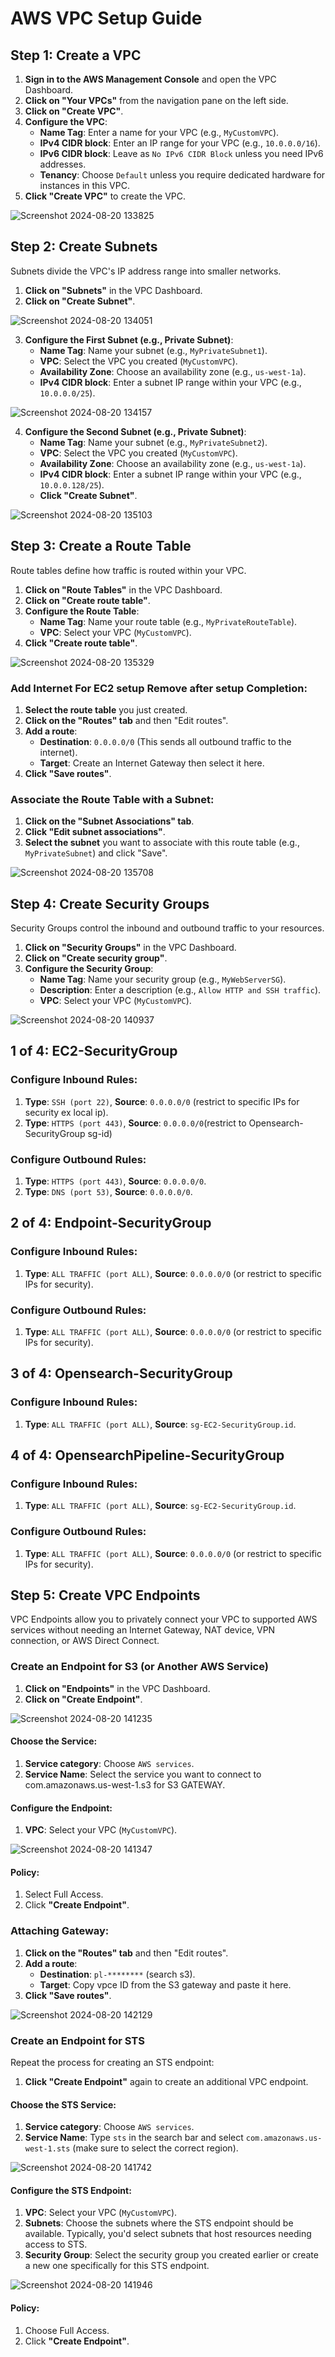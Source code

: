 # AWS VPC Setup Guide

## Step 1: Create a VPC

1. **Sign in to the AWS Management Console** and open the VPC Dashboard.
2. **Click on "Your VPCs"** from the navigation pane on the left side.
3. **Click on "Create VPC"**.
4. **Configure the VPC**:
   - **Name Tag**: Enter a name for your VPC (e.g., `MyCustomVPC`).
   - **IPv4 CIDR block**: Enter an IP range for your VPC (e.g., `10.0.0.0/16`).
   - **IPv6 CIDR block**: Leave as `No IPv6 CIDR Block` unless you need IPv6 addresses.
   - **Tenancy**: Choose `Default` unless you require dedicated hardware for instances in this VPC.
5. **Click "Create VPC"** to create the VPC.

![Screenshot 2024-08-20 133825](https://github.com/user-attachments/assets/17f0fa59-2862-4a8e-9329-3c48ec13e304)


## Step 2: Create Subnets

Subnets divide the VPC's IP address range into smaller networks.

1. **Click on "Subnets"** in the VPC Dashboard.
2. **Click on "Create Subnet"**.

![Screenshot 2024-08-20 134051](https://github.com/user-attachments/assets/efad397e-2162-4288-a1f5-caa493009d91)

3. **Configure the First Subnet (e.g., Private Subnet)**:
   - **Name Tag**: Name your subnet (e.g., `MyPrivateSubnet1`).
   - **VPC**: Select the VPC you created (`MyCustomVPC`).
   - **Availability Zone**: Choose an availability zone (e.g., `us-west-1a`).
   - **IPv4 CIDR block**: Enter a subnet IP range within your VPC (e.g., `10.0.0.0/25`).

![Screenshot 2024-08-20 134157](https://github.com/user-attachments/assets/2f7966e1-90df-45cb-b326-332d11c73926)

4. **Configure the Second Subnet (e.g., Private Subnet)**:
   - **Name Tag**: Name your subnet (e.g., `MyPrivateSubnet2`).
   - **VPC**: Select the VPC you created (`MyCustomVPC`).
   - **Availability Zone**: Choose an availability zone (e.g., `us-west-1a`).
   - **IPv4 CIDR block**: Enter a subnet IP range within your VPC (e.g., `10.0.0.128/25`).
   - **Click "Create Subnet"**.

![Screenshot 2024-08-20 135103](https://github.com/user-attachments/assets/86a050e0-1f75-4f62-824b-70ea6a649c17)

## Step 3: Create a Route Table

Route tables define how traffic is routed within your VPC.

1. **Click on "Route Tables"** in the VPC Dashboard.
2. **Click on "Create route table"**.
3. **Configure the Route Table**:
   - **Name Tag**: Name your route table (e.g., `MyPrivateRouteTable`).
   - **VPC**: Select your VPC (`MyCustomVPC`).
4. **Click "Create route table"**.

![Screenshot 2024-08-20 135329](https://github.com/user-attachments/assets/a674f05a-d47a-4bc4-9b72-ed31e2fb5878)

### Add Internet For EC2 setup Remove after setup Completion:

1. **Select the route table** you just created.
2. **Click on the "Routes" tab** and then "Edit routes".
3. **Add a route**:
   - **Destination**: `0.0.0.0/0` (This sends all outbound traffic to the internet).
   - **Target**: Create an Internet Gateway then select it here.
4. **Click "Save routes"**.

### Associate the Route Table with a Subnet:

1. **Click on the "Subnet Associations" tab**.
2. **Click "Edit subnet associations"**.
3. **Select the subnet** you want to associate with this route table (e.g., `MyPrivateSubnet`) and click "Save".

![Screenshot 2024-08-20 135708](https://github.com/user-attachments/assets/fa5cee5a-0457-4c8c-a5be-f55d5bd77100)

## Step 4: Create Security Groups

Security Groups control the inbound and outbound traffic to your resources.

1. **Click on "Security Groups"** in the VPC Dashboard.
2. **Click on "Create security group"**.
3. **Configure the Security Group**:
   - **Name Tag**: Name your security group (e.g., `MyWebServerSG`).
   - **Description**: Enter a description (e.g., `Allow HTTP and SSH traffic`).
   - **VPC**: Select your VPC (`MyCustomVPC`).

![Screenshot 2024-08-20 140937](https://github.com/user-attachments/assets/233d9892-224d-436b-a12b-000444c1f51f)

## 1 of 4: EC2-SecurityGroup

### Configure Inbound Rules:

1. **Type**: `SSH (port 22)`, **Source**: `0.0.0.0/0` (restrict to specific IPs for security ex local ip).
2. **Type**: `HTTPS (port 443)`, **Source**: `0.0.0.0/0`(restrict to Opensearch-SecurityGroup sg-id)

### Configure Outbound Rules:

1. **Type**: `HTTPS (port 443)`, **Source**: `0.0.0.0/0`.
2. **Type**: `DNS (port 53)`, **Source**: `0.0.0.0/0`.

## 2 of 4: Endpoint-SecurityGroup

### Configure Inbound Rules:

1. **Type**: `ALL TRAFFIC (port ALL)`, **Source**: `0.0.0.0/0` (or restrict to specific IPs for security).

### Configure Outbound Rules:

1. **Type**: `ALL TRAFFIC (port ALL)`, **Source**: `0.0.0.0/0` (or restrict to specific IPs for security).

## 3 of 4: Opensearch-SecurityGroup

### Configure Inbound Rules:

1. **Type**: `ALL TRAFFIC (port ALL)`, **Source**: `sg-EC2-SecurityGroup.id`.

## 4 of 4: OpensearchPipeline-SecurityGroup

### Configure Inbound Rules:

1. **Type**: `ALL TRAFFIC (port ALL)`, **Source**: `sg-EC2-SecurityGroup.id`.

### Configure Outbound Rules:

1. **Type**: `ALL TRAFFIC (port ALL)`, **Source**: `0.0.0.0/0` (or restrict to specific IPs for security).


## Step 5: Create VPC Endpoints

VPC Endpoints allow you to privately connect your VPC to supported AWS services without needing an Internet Gateway, NAT device, VPN connection, or AWS Direct Connect.

### Create an Endpoint for S3 (or Another AWS Service)

1. **Click on "Endpoints"** in the VPC Dashboard.
2. **Click on "Create Endpoint"**.

![Screenshot 2024-08-20 141235](https://github.com/user-attachments/assets/a356e3f9-2561-407a-b3e6-f8846248f5bd)


#### Choose the Service:

1. **Service category**: Choose `AWS services`.
2. **Service Name**: Select the service you want to connect to com.amazonaws.us-west-1.s3 for S3 GATEWAY.

#### Configure the Endpoint:

1. **VPC**: Select your VPC (`MyCustomVPC`).

![Screenshot 2024-08-20 141347](https://github.com/user-attachments/assets/a369ebc0-ab8b-4125-98e9-eb3130a81ab3)

#### Policy:

1. Select Full Access.
2. Click **"Create Endpoint"**.

### Attaching Gateway:

1. **Click on the "Routes" tab** and then "Edit routes".
2. **Add a route**:
   - **Destination**: `pl-********` (search s3).
   - **Target**: Copy vpce ID from the S3 gateway and paste it here.
3. **Click "Save routes"**.

![Screenshot 2024-08-20 142129](https://github.com/user-attachments/assets/303fc549-b6db-46b7-9ae1-3a965741ec34)

### Create an Endpoint for STS

Repeat the process for creating an STS endpoint:

1. **Click "Create Endpoint"** again to create an additional VPC endpoint.

#### Choose the STS Service:

1. **Service category**: Choose `AWS services`.
2. **Service Name**: Type `sts` in the search bar and select `com.amazonaws.us-west-1.sts` (make sure to select the correct region).

![Screenshot 2024-08-20 141742](https://github.com/user-attachments/assets/4f85fcfa-d5a5-45bb-bb6c-76be44652244)

#### Configure the STS Endpoint:

1. **VPC**: Select your VPC (`MyCustomVPC`).
2. **Subnets**: Choose the subnets where the STS endpoint should be available. Typically, you'd select subnets that host resources needing access to STS.
3. **Security Group**: Select the security group you created earlier or create a new one specifically for this STS endpoint.

![Screenshot 2024-08-20 141946](https://github.com/user-attachments/assets/66d60646-a0cf-400e-82a4-c7eb8dfb0a8e)

#### Policy:

1. Choose Full Access.
2. Click **"Create Endpoint"**.
